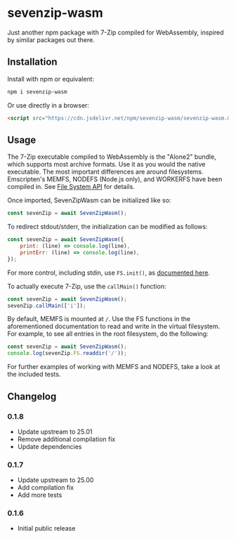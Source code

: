 # sevenzip-wasm

Just another npm package with 7-Zip compiled for WebAssembly, inspired by similar packages out there.

## Installation

Install with npm or equivalent:

```bash
npm i sevenzip-wasm
```

Or use directly in a browser:

```html
<script src="https://cdn.jsdelivr.net/npm/sevenzip-wasm/sevenzip-wasm.min.js"></script>
```

## Usage

The 7-Zip executable compiled to WebAssembly is the "Alone2" bundle, which supports most archive formats. Use it as you would the native executable. The most important differences are around filesystems. Emscripten's MEMFS, NODEFS (Node.js only), and WORKERFS have been compiled in. See [File System API](https://emscripten.org/docs/api_reference/Filesystem-API.html) for details.

Once imported, SevenZipWasm can be initialized like so:

```js
const sevenZip = await SevenZipWasm();
```

To redirect stdout/stderr, the initialization can be modified as follows:

```js
const sevenZip = await SevenZipWasm({
	print: (line) => console.log(line),
	printErr: (line) => console.log(line),
});
```

For more control, including stdin, use `FS.init()`, as [documented here](https://emscripten.org/docs/api_reference/Filesystem-API.html#setting-up-standard-i-o-devices).

To actually execute 7-Zip, use the `callMain()` function:

```js
const sevenZip = await SevenZipWasm();
sevenZip.callMain(['i']);
```

By default, MEMFS is mounted at `/`. Use the FS functions in the aforementioned documentation to read and write in the virtual filesystem. For example, to see all entries in the root filesystem, do the following:

```js
const sevenZip = await SevenZipWasm();
console.log(sevenZip.FS.readdir('/'));
```

For further examples of working with MEMFS and NODEFS, take a look at the included tests.

## Changelog

### 0.1.8

- Update upstream to 25.01
- Remove additional compilation fix
- Update dependencies

### 0.1.7

- Update upstream to 25.00
- Add compilation fix
- Add more tests

### 0.1.6

- Initial public release
